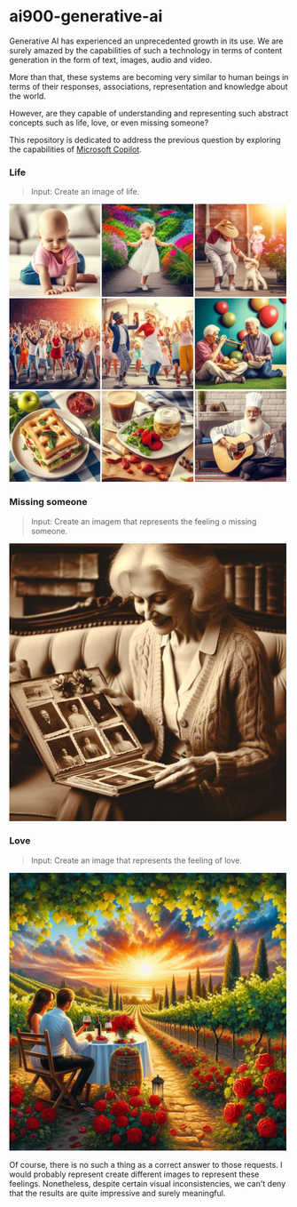 # ai900-generative-ai

Generative AI has experienced an unprecedented growth in its use. We are surely amazed by the capabilities of such a technology in terms of content generation in the form of text, images, audio and video.

More than that, these systems are becoming very similar to human beings in terms of their responses, associations, representation and knowledge about the world.

However, are they capable of understanding and representing such abstract concepts such as life, love, or even missing someone?


This repository is dedicated to address the previous question by exploring the capabilities of [Microsoft Copilot](https://copilot.microsoft.com/).

### Life

> Input: Create an image of life.

<img src="outputs/life.jpeg" width=500 height=500>

### Missing someone

> Input: Create an imagem that represents the feeling o missing someone.

<img src="outputs/saudade.jpeg" width=500 height=500>


### Love

> Input: Create an image that represents the feeling of love.

<img src="outputs/love.jpeg" width=500 height=500>


Of course, there is no such a thing as a correct answer to those requests. I would probably represent create different images to represent these feelings. Nonetheless, despite certain visual inconsistencies, we can't deny that the results are quite impressive and surely meaningful.
